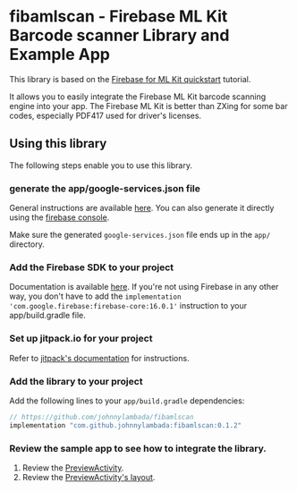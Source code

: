 # fibamlscan - Firebase ML Kit Barcode scanner Library and Example App

This library is based on the [Firebase for ML Kit quickstart](https://github.com/firebase/quickstart-android/tree/master/mlkit) tutorial. 

It allows you to easily integrate the Firebase ML Kit barcode scanning engine into your app. The Firebase ML Kit is better than ZXing for some bar codes, especially PDF417 used for driver's licenses.

## Using this library

The following steps enable you to use this library.

### generate the app/google-services.json file

General instructions are available [here](https://firebase.google.com/docs/android/setup). 
You can also generate it directly using the [firebase console](https://developer.android.com/studio/write/firebase).

Make sure the generated `google-services.json` file ends up in the `app/` directory.

### Add the Firebase SDK to your project

Documentation is available [here](https://firebase.google.com/docs/android/setup?authuser=0). 
If you're not using Firebase in any other way, you don't have to add the 
`implementation 'com.google.firebase:firebase-core:16.0.1'` instruction to your app/build.gradle 
file.

### Set up jitpack.io for your project

Refer to [jitpack's documentation](https://jitpack.io/) for instructions.

### Add the library to your project

Add the following lines to your `app/build.gradle` dependencies:

```groovy
// https://github.com/johnnylambada/fibamlscan
implementation "com.github.johnnylambada:fibamlscan:0.1.2"
```

### Review the sample app to see how to integrate the library.

1. Review the [PreviewActivity](https://github.com/johnnylambada/fibamlscan/blob/master/app/src/main/java/fibamlscan/app/PreviewActivity.java).
2. Review the [PreviewActivity's layout](https://github.com/johnnylambada/fibamlscan/blob/master/library/src/main/res/layout/activity_live_preview.xml).
